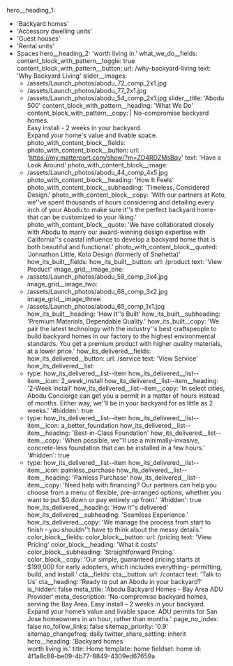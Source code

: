 hero__heading_1:
  - 'Backyard homes'
  - 'Accessory dwelling units'
  - 'Guest houses'
  - 'Rental units'
  - Spaces
hero__heading_2: 'worth living in.'
what_we_do__fields:
  content_block_with_pattern__toggle: true
  content_block_with_pattern__button:
    url: /why-backyard-living
    text: 'Why Backyard Living'
  slider__images:
    - /assets/Launch_photos/abodu_72_comp_2x1.jpg
    - /assets/Launch_photos/abodu_77_2x1.jpg
    - /assets/Launch_photos/abodu_54_comp_2x1.jpg
  slider__title: 'Abodu 500'
  content_block_with_pattern__heading: 'What We Do'
  content_block_with_pattern__copy: |
    No-compromise backyard homes.<Br> Easy install - 2 weeks in your backyard.<Br> 
    Expand your home's value and livable space.
photo_with_content_block__fields:
  photo_with_content_block__button:
    url: 'https://my.matterport.com/show/?m=ZD4RDZMsBqy'
    text: 'Have a Look Around'
  photo_with_content_block__image:
    - /assets/Launch_photos/abodu_44_comp_4x5.jpg
  photo_with_content_block__heading: 'How It Feels'
  photo_with_content_block__subheading: 'Timeless, Considered Design.'
  photo_with_content_block__copy: 'With our partners at Koto, we''ve spent thousands of hours considering and detailing every inch of your Abodu to make sure it''s the perfect backyard home- that can be customized to your liking.'
  photo_with_content_block__quote: 'We have collaborated closely with Abodu to marry our award-winning design expertise with California''s coastal influence to develop a backyard home that is both beautiful and functional.'
  photo_with_content_block__quoted: 'Johnathon Little, Koto Design (formerly of Snøhetta)'
how_its_built__fields:
  how_its_built__button:
    url: /product
    text: 'View Product'
  image_grid__image_one:
    - /assets/Launch_photos/abodu_58_comp_3x4.jpg
  image_grid__image_two:
    - /assets/Launch_photos/abodu_68_comp_3x2.jpg
  image_grid__image_three:
    - /assets/Launch_photos/abodu_65_comp_1x1.jpg
  how_its_built__heading: 'How It''s Built'
  how_its_built__subheading: 'Premium Materials, Dependable Quality.'
  how_its_built__copy: 'We pair the latest technology with the industry''s best craftspeople to build backyard homes in our factory to the highest environmental standards. You get a premium product with higher quality materials, at a lower price.'
how_its_delivered__fields:
  how_its_delivered__button:
    url: /service
    text: 'View Service'
  how_its_delivered__list:
    -
      type: how_its_delivered__list--item
      how_its_delivered__list--item__icon: 2_week_install
      how_its_delivered__list--item__heading: '2-Week Install'
      how_its_delivered__list--item__copy: 'In select cities, Abodu Concierge can get you a permit in a matter of hours instead of months. Either way, we''ll be in your backyard for as little as 2 weeks.'
      '#hidden': true
    -
      type: how_its_delivered__list--item
      how_its_delivered__list--item__icon: a_better_foundation
      how_its_delivered__list--item__heading: 'Best-in-Class Foundation'
      how_its_delivered__list--item__copy: 'When possible, we''ll use a minimally-invasive, concrete-less foundation that can be installed in a few hours.'
      '#hidden': true
    -
      type: how_its_delivered__list--item
      how_its_delivered__list--item__icon: painless_purchase
      how_its_delivered__list--item__heading: 'Painless Purchase'
      how_its_delivered__list--item__copy: 'Need help with financing? Our partners can help you choose from a menu of flexible, pre-arranged options, whether you want to put $0 down or pay entirely up front.'
      '#hidden': true
  how_its_delivered__heading: 'How it''s delivered'
  how_its_delivered__subheading: 'Seamless Experience.'
  how_its_delivered__copy: 'We manage the process from start to finish - you shouldn''t have to think about the messy details.'
color_block__fields:
  color_block__button:
    url: /pricing
    text: 'View Pricing'
  color_block__heading: 'What it costs'
  color_block__subheading: 'Straightforward Pricing.'
  color_block__copy: 'Our simple, guaranteed pricing starts at $199,000 for early adopters, which includes everything- permitting, build, and install.'
cta__fields:
  cta__button:
    url: /contact
    text: 'Talk to Us'
  cta__heading: 'Ready to put an Abodu in your backyard?'
is_hidden: false
meta_title: 'Abodu Backyard Homes - Bay Area ADU Provider'
meta_description: 'No-compromise backyard homes, serving the Bay Area. Easy install – 2 weeks in your backyard. Expand your home’s value and livable space. ADU permits for San Jose homeowners in an hour, rather than months.'
page_no_index: false
no_follow_links: false
sitemap_priority: '0.9'
sitemap_changefreq: daily
twitter_share_setting: inherit
hero__heading: '<span>Backyard homes<br></span> worth living in.'
title: Home
template: home
fieldset: home
id: 4f1a8c88-be09-4b77-8849-4309ed67659a
